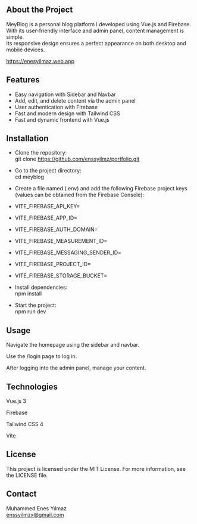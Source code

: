 ## About the Project

MeyBlog is a personal blog platform I developed using Vue.js and Firebase.  
With its user-friendly interface and admin panel, content management is simple.  
Its responsive design ensures a perfect appearance on both desktop and mobile devices.

https://enesyilmaz.web.app

## Features

- Easy navigation with Sidebar and Navbar
- Add, edit, and delete content via the admin panel
- User authentication with Firebase
- Fast and modern design with Tailwind CSS
- Fast and dynamic frontend with Vue.js

## Installation

- Clone the repository:  
 git clone https://github.com/enssyilmz/portfolio.git

- Go to the project directory:  
 cd meyblog

- Create a file named (.env) and add the following Firebase project keys (values can be obtained from the Firebase Console):  
- VITE_FIREBASE_API_KEY=  
- VITE_FIREBASE_APP_ID=  
- VITE_FIREBASE_AUTH_DOMAIN=  
- VITE_FIREBASE_MEASUREMENT_ID=  
- VITE_FIREBASE_MESSAGING_SENDER_ID=  
- VITE_FIREBASE_PROJECT_ID=  
- VITE_FIREBASE_STORAGE_BUCKET=  

- Install dependencies:  
 npm install

- Start the project:  
 npm run dev

## Usage

Navigate the homepage using the sidebar and navbar.

Use the /login page to log in.

After logging into the admin panel, manage your content.

## Technologies

Vue.js 3

Firebase

Tailwind CSS 4

Vite

## License

This project is licensed under the MIT License. For more information, see the LICENSE file.

## Contact

Muhammed Enes Yılmaz  
enssyilmzx@gmail.com
